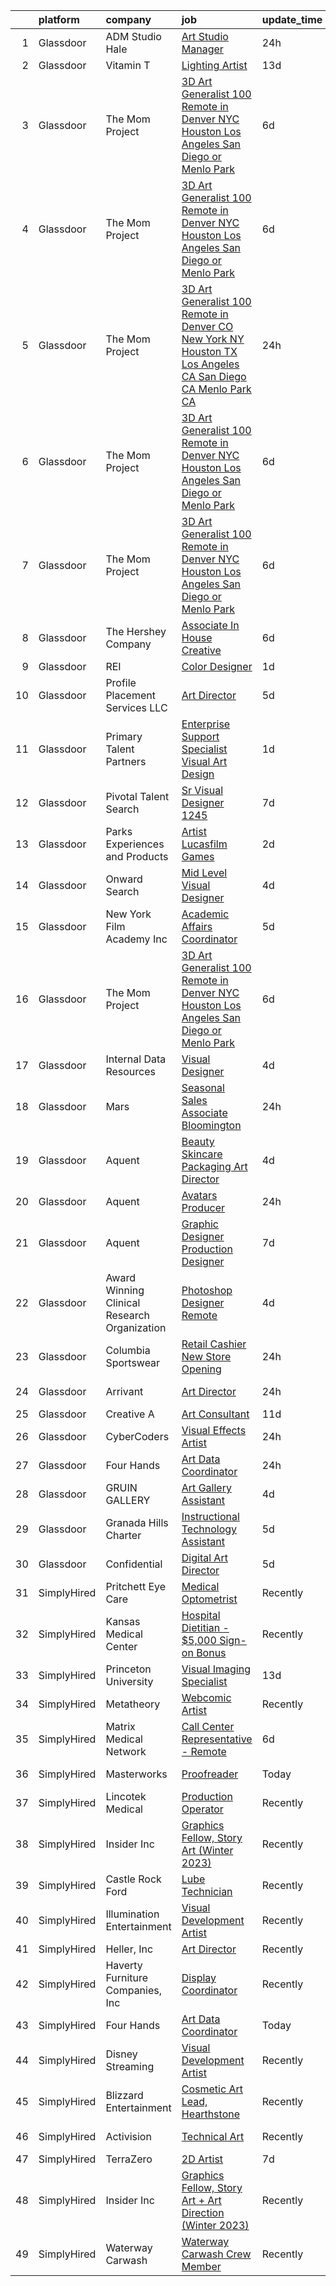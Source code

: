 

|    | platform    | company                                      | job                                                                                                                                                                                                                                                                                                                                                                                                                                                                                                                                                                                                                                                                                                                                                                                                                                                                                                                                                                                                                                                                                                                                                                                                                                                                                                                                                                                           | update_time   | location                    |
|---:|:------------|:---------------------------------------------|:----------------------------------------------------------------------------------------------------------------------------------------------------------------------------------------------------------------------------------------------------------------------------------------------------------------------------------------------------------------------------------------------------------------------------------------------------------------------------------------------------------------------------------------------------------------------------------------------------------------------------------------------------------------------------------------------------------------------------------------------------------------------------------------------------------------------------------------------------------------------------------------------------------------------------------------------------------------------------------------------------------------------------------------------------------------------------------------------------------------------------------------------------------------------------------------------------------------------------------------------------------------------------------------------------------------------------------------------------------------------------------------------|:--------------|:----------------------------|
|  1 | Glassdoor   | ADM Studio Hale                              | [Art Studio Manager](https://www.glassdoor.com/partner/jobListing.htm?pos=101&ao=1110586&s=58&guid=000001835ef54500b61299f57ec7c83c&src=GD_JOB_AD&t=SR&vt=w&ea=1&cs=1_c1ea3993&cb=1663745476251&jobListingId=1008151612407&cpc=F44B5BD681589083&jrtk=3-0-1gdffah9nkf3q801-1gdffaha8jc9p800-05ee5b13758c617a--6NYlbfkN0AZiaPZyccuKjlre0e0RaBFeO48J0QExrO5hcuLctOVaN_M4Dm3U4EmhJSBj3o_2ofolLrZa2PodLXbVcQEoshwbvCgERiKHP5egsOJ0YBz8V5uLr5pN-p2PVIcGv0La88bgzZTPf0TBsbRxC9z3hMtA_sUxRUbwLdEpsAUP1gjOyHqlU8oNxpK4dMXo9YmU_HES-sK-jzPl_ScZd-lB0OeIojyYJR1Lm56EA0wy9QWZHsSsvMdBOW7It2QS-zan3PCYlaayhs2lmisX2mufGqivrPx13mtD8TSyHpkWoyClzLT1yrt0sPEgR81zseS48QZjEfrfAxIh5XVnLAyCpSxheYZ5fW3aHQ5FAGlqU3Ph-HmGTMyNCTi0lv--dcfb9P8Q2YNRpaGSVgtaeZJ3H_xyigkh4Ra7TuH9OoyniNw1cYSWn2_loljeC3U6q6Q2jy2FftMSmknvEdIYtXbS6iaT-lGNJotm97NqFQEjPA2u4GsxuHHdk39c48ao7_cIrVmBGwwhqwLM92g5hh5ImrA)                                                                                                                                                                                                                                                                                                                                                                                                                                                                                                                 | 24h           | Honolulu, HI                |
|  2 | Glassdoor   | Vitamin T                                    | [Lighting Artist](https://www.glassdoor.com/partner/jobListing.htm?pos=128&ao=1110586&s=58&guid=000001835ef54500b61299f57ec7c83c&src=GD_JOB_AD&t=SR&vt=w&cs=1_882bd22e&cb=1663745476254&jobListingId=1008124244596&cpc=AC285F3A3ECA6BB0&jrtk=3-0-1gdffah9nkf3q801-1gdffaha8jc9p800-39ed877257683c15--6NYlbfkN0DMrcEu7yrtATojKJA7cEzGQ3FdRGWLh0CZQInL4ECGI6k5tN82kdM0cJmh4vC7GghPBtkmD2j60li0fMtDB8eYdryn7kpeMsPLqJWEj47snRYc9sqCJepLhtCqIpZ0wB_dPzkGjbwIVBm03pMzMmfkwRD1-_oXXm7wNgoAbEnPJjG2xgZQv7W_7heYNSrk5Tzz3xovLblGSEJa-kEkEgOLmR_-TfWO2GXxdPgS6HrCbP48cHRsIebpqaownnapOn3TNlkIhYTY2Tbho-U9gAergnZ3yOxDHYMbJjEw1pjwgXxJHIKS4Ror9PgELNnRZss_TrsmJG-v6cj0GjxhNC_-SHkSGckJq6N3qpVl9LuKZcbzZ8ij-O__aA5l-Rbhw5N2tredPQJLkSjl5sB4sz6UssdCHv6dYjwpilBgka55PYgVfjC8NPqvwsYu7CJvWgyPU8wF2w5-gMnEnjv_Gt0tfh8Bo8UuSxFnm6tAGMnaDQ%3D%3D)                                                                                                                                                                                                                                                                                                                                                                                                                                                                                                                                                             | 13d           | Seattle, WA                 |
|  3 | Glassdoor   | The Mom Project                              | [3D Art Generalist  100  Remote in Denver  NYC  Houston  Los Angeles  San Diego  or Menlo Park ](https://www.glassdoor.com/partner/jobListing.htm?pos=115&ao=1110586&s=58&guid=000001835ef54500b61299f57ec7c83c&src=GD_JOB_AD&t=SR&vt=w&cs=1_d6d68186&cb=1663745476253&jobListingId=1008139905659&cpc=D2F1DE17EE1F43B9&jrtk=3-0-1gdffah9nkf3q801-1gdffaha8jc9p800-e0cde9a8e2e893cb--6NYlbfkN0BDp_epf89aHDQhKpPegNJQ_ldQpEFZQsM9OcONMGxWx6pU56EKHF58QjVdAUvn2gWvtKcqoxDEnZYG5bgzVFfXt2ql9dvxFQgVB6t6Cq3IWEqOmFhzZJJNNTezyxq3liCLA3BGoCHkY1BFhDA63cFIAkCRVKtSwNARIBAIxkASiFYTX9x_GViZ92tBXhDG-TvdeRmzKS6CDloW0eKJ9ZQsvE3lnVaU4Q_7kJvnHdfwFuJPaYvR3TPzT74RBCaQUCTJeKJ79ORvZW3I7Uq546noUDZc7tZEIKkGyX6KqX4coI4RqMGOejzUkUiMpb6d2e-iNZJuiHKlP3fyqvfKf4O2oT6dWx-EgGfXmvM4hjV_7v_IxITZwrqGnoA-8bCrcCsDRKCh64BzlOvbUYKJHiJ8pRlIZE7K9Rq74Q3g-doy6DLrSPk6rrjfr2oA9AhLkfhd6ezpYRY5rG_NRAuJJzjwLNEG1zlr-AS1Cp19r1-iYLurgU7UT1_uCulVnhqZFGM9N7vZvusJaYLevUiyDNKIfJNOvXSiOzjUL7Fg5EAVVkoA6kbHcQclS4cKlmya2xvJB0PC_5gEnle3YdRnYWH-)                                                                                                                                                                                                                                                                                                                                                                          | 6d            | Houston, TX                 |
|  4 | Glassdoor   | The Mom Project                              | [3D Art Generalist  100  Remote in Denver  NYC  Houston  Los Angeles  San Diego  or Menlo Park ](https://www.glassdoor.com/partner/jobListing.htm?pos=120&ao=1110586&s=58&guid=000001835ef54500b61299f57ec7c83c&src=GD_JOB_AD&t=SR&vt=w&cs=1_3a614322&cb=1663745476253&jobListingId=1008139905667&cpc=155EB9D5185558AF&jrtk=3-0-1gdffah9nkf3q801-1gdffaha8jc9p800-2207f3e9ea2e8f9c--6NYlbfkN0BDp_epf89aHDQhKpPegNJQ_ldQpEFZQsM9OcONMGxWx6pU56EKHF58QjVdAUvn2gWvtKcqoxDEnTjXEbb04u-6w5IihI9Snb9CiYQA6yRihmbb666WLcruURKv1IN1eK1bftRyeem2Vj_YAla_1j4wQcr-g6gdEjyD9hafpXbHqhRFaU-tzsRV-YJSLjXQzXa6bt-PJbBBidL_zkZEy4x9yWvgoSdTpJee1hpseWH28LdeOrcPdq1wX-zmJktcVOjTDLIYuMUQgCbJb8G4KNXa_i_Wx1dk9Ft51ReTsd-v2tgqr6FrTDgSIm_eRNN-rUwGWjfcMT_hk2Yz68ipBzTJmE1Wpjv-YEFwoQlQrkvzErzCFDSyisPoqKpybqEPHnbX4LIBk8vVElUGqMk2bON4cMHjHmCGFDTb4XPJlICvJpfA2nSSq-gs4aUL7UNf7Kqef0YasX9je4HLVopItKmabWTZLGyqO55cRzVNqqRKEu_mUuTOelYYp4Ydol2OLhVQvN-ktgvgMHduXtNaJ1gVcuNtZ8e_4Nh97zXr85a4nvNRA1V2HGvqetZ5AQtvaekpbQNjii9-8R_5Cf0fBcEo)                                                                                                                                                                                                                                                                                                                                                                          | 6d            | Denver, CO                  |
|  5 | Glassdoor   | The Mom Project                              | [3D Art Generalist  100  Remote in Denver  CO  New York  NY  Houston  TX  Los Angeles  CA  San Diego  CA  Menlo Park  CA ](https://www.glassdoor.com/partner/jobListing.htm?pos=106&ao=1110586&s=58&guid=000001835ef54500b61299f57ec7c83c&src=GD_JOB_AD&t=SR&vt=w&cs=1_5100fba0&cb=1663745476251&jobListingId=1008152309949&cpc=4F748F1840550ABC&jrtk=3-0-1gdffah9nkf3q801-1gdffaha8jc9p800-0579ec0f1a7b702f--6NYlbfkN0BDp_epf89aHDQhKpPegNJQ_ldQpEFZQsM9OcONMGxWx6pU56EKHF58QjVdAUvn2gXJNsPuxq69RmC4sgWs97VhkMUOKIgwp9peWjmCISOJDhgFfUVD0qRl4fC1tbKj1B1NTHgfEOnr99GuMDKnN3GiV6woUB56D3zeuzqUy8GUbgPNPZ0X-9gCfc4GvIfF82KBdmXR9oVe55Q6WUl4_BbOo-8der06YK22cU-eSHXgUJEmIWLfYXqPOXr62VMWhrfvIMf3KasMs_nokCOPZR8haeMNZV7irzPQbDoyPrRTiuVyl7dvY-890uHyXTjOvx6dgsDoBOONysBcFevVOPzY8rLfbN74O95DJ3JoSAteucKd71R4Q4pRxlPO-IRg8GsDT_jgTAh_Ms0RGJkjQdh-zJEhsbV0AHioPGeCQ9H8AkRDkBZKZBYONN4sf9STy156toUAEgpC9Di_kUc1BVNNex3KpYYTAVgCIcyfE6dL7YoDBJ-pOdW7olNJOyqohEdFe8qWXpYBXtiFwIXdPeSGKEeUdGoGbRuCwH9bUyBZyZdunkHETIFOr5J-ZaNMlGqcfufg_Qw1Syk0Yp_HL_CDdTo1UER_QXQ%3D)                                                                                                                                                                                                                                                                                                                                  | 24h           | Denver, CO                  |
|  6 | Glassdoor   | The Mom Project                              | [3D Art Generalist  100  Remote in Denver  NYC  Houston  Los Angeles  San Diego  or Menlo Park ](https://www.glassdoor.com/partner/jobListing.htm?pos=112&ao=1110586&s=58&guid=000001835ef54500b61299f57ec7c83c&src=GD_JOB_AD&t=SR&vt=w&cs=1_ad80d00a&cb=1663745476252&jobListingId=1008139905668&cpc=42BEC95245890617&jrtk=3-0-1gdffah9nkf3q801-1gdffaha8jc9p800-09263639753457a7--6NYlbfkN0BDp_epf89aHDQhKpPegNJQ_ldQpEFZQsM9OcONMGxWx6pU56EKHF58QjVdAUvn2gWvtKcqoxDEnakaFlETko02DglMbrBnIk549d3khTf_27_VHdBQGSI0UsG4q5ofFD0OEELOXe34TEQiDkHcq62paV6V_iivvLX6Om_Rouxfw7mtdqNqMWlcpEdUWSF3V8RTQ7H8FzVxahMTqf-uQH5ISvJIsg58JYgNUPJeKggD1eKVEpFOIDD1zJL8dXsnzjOrOFx-1VQqnO8mb4k5ctS6zFGAgNqb1BarN2db7ZTyBwS-n-kA7opmpdEhuHqutq7s-ttMKlWh1Q0f9kn-BuZRwy53Oxwnq-b1HAwp8oNuYkU41lNjZ6MLsFxzTXfSzdk2EonBhci8Eu8pcx-hFP-6H2SzBxGcpScCzOANuV55X7xAfWP124ppgLyOtH1ydmKbm5QkPRdVnTsGOM-oQ6BI3YpgNlO4No8G6W40UwfK6R4H9iEVZ68q14aUlRcjB_dkp55AH1ys43j9ukHAJmmEVOmog-garO4B6js5yb_ElUCR2Q5JRpZ2iFB36sBI2KqFHZS7I1ymENZBIaPPJ-yy)                                                                                                                                                                                                                                                                                                                                                                          | 6d            | Menlo Park, CA              |
|  7 | Glassdoor   | The Mom Project                              | [3D Art Generalist  100  Remote in Denver  NYC  Houston  Los Angeles  San Diego  or Menlo Park ](https://www.glassdoor.com/partner/jobListing.htm?pos=118&ao=1110586&s=58&guid=000001835ef54500b61299f57ec7c83c&src=GD_JOB_AD&t=SR&vt=w&cs=1_59e5a9f2&cb=1663745476253&jobListingId=1008139905660&cpc=56C4EA4A1A191A49&jrtk=3-0-1gdffah9nkf3q801-1gdffaha8jc9p800-97846319e06c0566--6NYlbfkN0BDp_epf89aHDQhKpPegNJQ_ldQpEFZQsM9OcONMGxWx6pU56EKHF58QjVdAUvn2gWvtKcqoxDEnSIDhfRIP0s4TR0uMNyeAsZq27NoLVRXI-RZCuD808lVGy1ZPRTdYVD5xVqHUKyvYWaVe5Hz_alkImdSP6m0LdtHhF3cKcsELGex5Nfn2moZ7JTlLNE5v121yyA9SfOTxy5zcPbPPBq2p-3S9rrXdT-CS2zsWZWtz64pg7q4zZhvury7Sz98hVGTrrBGi7GzadmeSAMtEqRkhoOZ73tlI666Y5fv_HgIJx5YE50jaJXW3NLTWo6k-a0Penra0YZ64m2O65G1jFYb_d76joRoCBoWbYz2EDp6oSkEoI5_hyd8BptOZ8Fbh2KUcgDTr_IR9Um8xklfkrbWoghLnFHE8DKFoiggZwRCVzLblnXvho7t1C7Gi-ZzTOr2_in74lKAVJPaQqY1azKWP7oGW_qGMa_sRhl6kkHTjt-3snn3sCV9vD2Ul1aBZt2SEYOiecIyQxrgSlEOuz2YLlNMEI1jjl6QJW-aKF4If_ePmVHV-HEvOuorNRth4hxwdQD0tTNHpiI_YZbgIpZT)                                                                                                                                                                                                                                                                                                                                                                          | 6d            | Los Angeles, CA             |
|  8 | Glassdoor   | The Hershey Company                          | [Associate In House Creative](https://www.glassdoor.com/partner/jobListing.htm?pos=116&ao=1110586&s=58&guid=000001835ef54500b61299f57ec7c83c&src=GD_JOB_AD&t=SR&vt=w&cs=1_aaf45197&cb=1663745476253&jobListingId=1008139928894&cpc=451933188B21919D&jrtk=3-0-1gdffah9nkf3q801-1gdffaha8jc9p800-2c8bdd32a6faad57--6NYlbfkN0AYKk5ogfyAj9C7P9Fu-6I-xlYp-H0UIXVzX6_qYW0lqRWwRky-ThPRin15Cj2zrUve78MPtEbtN--Mcc6KA9ZJWEIWUjER5eTbmNASOgpGRTBuC3B9eG6Y7TNqOD9fPOGyZsdvSFHiDtoEO7atExs4_pqGMFd2zNsKXXS3m3LU9Qyrfe-QdE75d8waU8i-GmUfVbA05AVCcY_dwYD6nj_djHdzwhyiXPS4uQpLIiZnkfynlMlRKPalApbOJ5-b1FL6xi3Tmv1cpn9RSxdMYGljrbmmOkBBT_matLG1AKsy7u62nHyFFP3A5mM83tfTWwz-6ixUf2Mbpp_zXoLhNvcLqmASqYqOotpIewmfCJUXMfD_8nsV154jEGNwGQizDV8OHCiLclvmk2EzmntQS2mew4iItpfUVUfYImeLviFgmz76-r1L4IS7TbqruI_7oDEHy3Z7Cpdaj5beybIbo8jvpuapL69RG4KjT3c0erPrqWHSqaaRSQ4CxiJ1DQd8lwnNUuweAqzQrgNZiH33gxCTaPOI_GZ8GN3Nc7j11BHpNQ%3D%3D)                                                                                                                                                                                                                                                                                                                                                                                                                                                                                 | 6d            | Hershey, PA                 |
|  9 | Glassdoor   | REI                                          | [Color Designer](https://www.glassdoor.com/partner/jobListing.htm?pos=130&ao=1136043&s=58&guid=000001835ef54500b61299f57ec7c83c&src=GD_JOB_AD&t=SR&vt=w&cs=1_168969a0&cb=1663745476254&jobListingId=1008149224911&jrtk=3-0-1gdffah9nkf3q801-1gdffaha8jc9p800-02cf56d84a6be5f2-)                                                                                                                                                                                                                                                                                                                                                                                                                                                                                                                                                                                                                                                                                                                                                                                                                                                                                                                                                                                                                                                                                                               | 1d            | Seattle, WA                 |
| 10 | Glassdoor   | Profile Placement Services  LLC              | [Art Director](https://www.glassdoor.com/partner/jobListing.htm?pos=123&ao=1110586&s=58&guid=000001835ef54500b61299f57ec7c83c&src=GD_JOB_AD&t=SR&vt=w&ea=1&cs=1_91fe466a&cb=1663745476254&jobListingId=1008142777277&cpc=B076152010A3B66C&jrtk=3-0-1gdffah9nkf3q801-1gdffaha8jc9p800-c3966986789dabe4--6NYlbfkN0AB9QmTA0CCjNV0D_cA_rQfbQIKI-slyn3CIlmX3zDlnnk7S89tk6b_lE3bmj4GiGR1G97HhxuO1F1k0OZrAI2ZB4kkMJmm_6Y9ZobAQaO3ReZJ8fYLGC4uhJYFlP3FRqibT-pXaPIBWXlnZmwT1HYmqdeb11I5zf5VjnCipQyV0beDi8vh5NdKxTnzhnYGl9M-IW6BV3nycZGEdFgWpOsdIJxFSpy_5xdwtL2grg0Y4Kbr8_N1doyXf2iRkVbWhWtxJr990RVX7N37ZwCMnkwKqK_RFA1CoJkO_4aVQzQ31ATng8IwFmALqMBY9I-IYcEhDuBd5jBikDTPQi1XMHDfIkt1_aFY0NIVbXcm-xBTrChUMXl2thNe9vnPRuhX1_djq1oYFBH2ba_MeygbekadStav1dKisJztjzSSa-5bINPkbqYH-RXnBUABB3DjBAGOJZLjyTJR7DQp_0Ru33MIjmzxjDQnKBJJ4eQbXFp8r1u-qUr19FfNFt6aodeCi2eNmgjYcMlDIGHRnmmgEfoRClKLtnIhH8_4FsbAEwclgK7pM3Z5EQNB3UPs4dR-aOc%3D)                                                                                                                                                                                                                                                                                                                                                                                                                                                                         | 5d            | Columbia, MD                |
| 11 | Glassdoor   | Primary Talent Partners                      | [Enterprise Support Specialist  Visual Art Design ](https://www.glassdoor.com/partner/jobListing.htm?pos=113&ao=1110586&s=58&guid=000001835ef54500b61299f57ec7c83c&src=GD_JOB_AD&t=SR&vt=w&ea=1&cs=1_3963e95b&cb=1663745476253&jobListingId=1008148610173&cpc=5EFBB0462F9C6B7A&jrtk=3-0-1gdffah9nkf3q801-1gdffaha8jc9p800-7ce9d8c8a65ea35d--6NYlbfkN0DOCvLQenlXS7fh3AEEtPwhntZQnPW7UfiJ0vyM-Z38ZvlXuLrJoooXjb0sibVtq1sw8PrsPhaRf9GApD4dozsj7hK5riqeGAapJOluBdcKETJVhE9sRWLuW1l6H5NE8BRF1fW08k8Ukx7mj4C26hsdja4FQ8RQiNzsuFUitrLLNNXVokbb_jWW1tDW1KegZnkSYDuWnyzqq4G7isluFR2TZyHA-ClT2oD1eWFUVVAYmBEM2MBxg8VHRtuv0qD8-us8I98Jv5w8-C_DOEAlYFBrCaqNjGhAea3jPf4FndQIftff_vp2lOiwhjfSWFvNi7K9LNHMkI441yvLbHzwGPgGBQ5EkaSu2v9jUoa1bl_xnpWsEfnBC6W8lNmz5iYRSITRfQC8Y9FPymC4TCNYIINFzS408VYv-iEg1rQOP2lBjnKhT7EIC4cz_ucJ1GcEns51vgjbBf0d57Jx0mJOWvj0hw5cZdujqv-5K3QbBGngk1vBybheRRL-Z24ipjHgNJcwydZS6CqpFWnZWgeAOV2iG2KRfOYY3nJZEGDfUk9I8W20wBMhIBGl)                                                                                                                                                                                                                                                                                                                                                                                                                                                  | 1d            | Philadelphia, PA            |
| 12 | Glassdoor   | Pivotal Talent Search                        | [Sr Visual Designer   1245 ](https://www.glassdoor.com/partner/jobListing.htm?pos=121&ao=1110586&s=58&guid=000001835ef54500b61299f57ec7c83c&src=GD_JOB_AD&t=SR&vt=w&ea=1&cs=1_04a7cf14&cb=1663745476254&jobListingId=1008137765307&cpc=8795CF9063CD573D&jrtk=3-0-1gdffah9nkf3q801-1gdffaha8jc9p800-c2083a7bc8d46c65--6NYlbfkN0A8Lj6uaQnHgechlM5OLZ8yTkUBC8DCDImuXLGpzGOG9qsJyUJBtG9oVJca6VOBGnuazjrBJe0a4joruLifFizU57J1rAq9qHhSg_L2mpBkYTEEzoWNHp_I5WI9WbUINiqFzRTyRUAZ2YbcmVBfnTRQkrsuHijwAgyUWGgKtGbXB6zK5YfqD4fGQ5RS0KdA1_3XLzjvXc7h6fihsdf0uDLZR4w_Vfdx6Spiw3oPnjj3EtrBZ0KtumCRHfcFHK4GDTxR-Q6WUaIJ_b9XpnRJebPsLRQU1Ymb4mN1YdueVJbNOF_LSz0oH6iqZTfiSGtZsYGa-gUZAf7tU5RClYlrG5D3jLB1ckxvuDnjVHtgAcF2rdIdpSvXutBmV0la2YuGRQsSqWgr8rb-9EY6jgl_grw2yjPXz0x-S6IYA6pVp-J4oK0529LPqd_4VxIDcYJGi9ymr_qkSvxvm8qKMg9NdKsA-40wS8XHvg9zvCpS3Fy9t0JCoQtQQdve6OYF1bZzQ82Hma9Ja9KdgSz_0r-8dOVUzrhiXNaRYTDYP3TM4k2Q6-DY-Bmlcfbv3fWLOZRUnQI%3D)                                                                                                                                                                                                                                                                                                                                                                                                                                                           | 7d            | Remote                      |
| 13 | Glassdoor   | Parks  Experiences and Products              | [Artist   Lucasfilm Games](https://www.glassdoor.com/partner/jobListing.htm?pos=110&ao=1110586&s=58&guid=000001835ef54500b61299f57ec7c83c&src=GD_JOB_AD&t=SR&vt=w&cs=1_df21e1b9&cb=1663745476252&jobListingId=1008147927258&cpc=F4EED0218A761C36&jrtk=3-0-1gdffah9nkf3q801-1gdffaha8jc9p800-6980cc015542f735--6NYlbfkN0DAFTyt7pbDCC2JPO79CSdi1dIb81yjczP5qsKcZIxgiYm3-7g-689UDqHItQTwke8ZniEWZjHTT0L0cPGFNWVON5-Zb2Jla7aObI-1pT4tIClTFyQhDkHNWyZs4yuscMzfFIieIYjYvAku58WaDhFpvjeQyiRaTsa1Nenpn3Y1PcTUlvfqr4clvmTTAiLdja9SMEfyrMudtVxwO4dFkj7BxlprCjoTmE2vIo7i8_vRXEbfAXJUREjSvT-9RChNk-UnZ1y8oOwV-20xovvXKTRCcX5hrT8ApzCiuJLEqiIMZxIzGV97bWGOETi9KVH-MUSuBTSYeYjPeVOlDdLqXao6-0_2mYYWHfpiHAQ-ZaRj3O4KpKEvGS5LDbICxKTuse_oKVIB7Yx5Av9poSuQl1-bHtNyTL-MMbZPzbqmlr4j-1jgtZYBPK5EoPsU8rDe_JUMTaefogl9QQ%3D%3D)                                                                                                                                                                                                                                                                                                                                                                                                                                                                                                                                                                                    | 2d            | San Francisco, CA           |
| 14 | Glassdoor   | Onward Search                                | [Mid Level Visual Designer](https://www.glassdoor.com/partner/jobListing.htm?pos=122&ao=1110586&s=58&guid=000001835ef54500b61299f57ec7c83c&src=GD_JOB_AD&t=SR&vt=w&cs=1_8b1eb7cc&cb=1663745476254&jobListingId=1008144322865&cpc=0C139D4CAD5A6DB2&jrtk=3-0-1gdffah9nkf3q801-1gdffaha8jc9p800-03c71fb2f7560a59--6NYlbfkN0B7YoEZZ2QAGDyEGGmBPAUWSHc1Mt3sMCn9FehKcWA3w0R0aH9tn_iPRcrT6N-MqNTEGa1A8OQxCudLkcfuOmJWQuEjs4MOpciRQEozXYFY04Y9gjzyZamUohV7Goa_OvEqejw4G4LeMyyqPvoHbqgdK0aLs5EDjtEbnYdsBq7TC9oGd2i-tq6BvKK2Z0DHW-jJzl2L2mdCYELSzz3DjB8qJRdfZLpa0hJpJVlP65N9HO0XCn2WZbMxNaLEkbd73kKax3PKaOiOkxoL3zEguGunTaxGXgiudnwv_MtlJMJ7czV02xtG7dmz8etBHwqip0g9iNFUlkCI-x3-K-61rycgI6AyToDVl-NzISUgO1bs4jz_VFrVpV5CTn51rMO_XlnvYeodVOzs085Lv5Z9d81kDOd4h4YunzKiwNeV5-r0Uqc45cxtqK8gg4FXSJNy53XnxrE0a1-eHidCnf-IQumF62igmzFyuBlLYa20_LCumIUuiSJwJUbNQ9isgrY9ufY2L-K8717jXbFpOWSzbTy254rshaQaCSPyzFSSOd6Yyfco0iOWODbo-wxFABIcfbxMjmH17wzLM68CWVdtTaguYo5H6LFFljm9qzzVPXQ9KO0AXyxDSdNVoKhAipr-dX1laGJPk-kXxvhH3ZWnfGLHtl_9YpD07ACzajv7wTSf5tz4buv_j4fEcTWZNkOv1L9WwhLEMDk_s-d1CwsipQrOB6y2lm5EgwvxZymyeayOGbD93eActLyuJsBtcB9pA6FCrrKH_TgjkS67fwW0HoxBece0bGzSik3I5ovAKkxTvdwow21U9B0O1SDs_q_m4son1cPYkZ5NNNqnnxWIdgFrvewmOe0Rj3HJ_AzfSg84JBWXJddj0-iC_3rZ9PdNx8Rlu9pMZCvHcBjDmEQ-oIq3f3CKJRsqeo6Vhd85KRRed3GMl4MJl3n5tlPVzxLovO_T0Hy6cFj61eKGMLZyTnYODCfa1g2a1dp9CdB2UyHcGBNquGbRNHiaxi8X-Hy36V0%3D) | 4d            | Los Angeles, CA             |
| 15 | Glassdoor   | New York Film Academy Inc                    | [Academic Affairs Coordinator](https://www.glassdoor.com/partner/jobListing.htm?pos=109&ao=1110586&s=58&guid=000001835ef54500b61299f57ec7c83c&src=GD_JOB_AD&t=SR&vt=w&ea=1&cs=1_30c75dd8&cb=1663745476252&jobListingId=1008142991643&cpc=6193B0C32834B022&jrtk=3-0-1gdffah9nkf3q801-1gdffaha8jc9p800-42b727ad2518c32d--6NYlbfkN0CVO_xZe8EIzO4AVcdxrXh-n6vT6HMUEdXk8cw5vHJfNpxdNdOMOdPVXm0wJJr1s0l_lfJhv3fYyF9ZNAWHGbJswrL1YAH6LghOVXGQEv2-oSs4KV1xPgRRbjUBs5zQgVwlna5FnwH0catRPZxtfi8_G8pqmGc55CsfZMcps1eWotnVBuUM1KIASjjc12uU8Ar3fW6OMcDvIfa1uhVcRsbGUZjGXUCPWujTEhK0LDG-NWVQgcrJQjwRTBcO8x3anU6slsUFHYbndIkYYZVBLj2MrN7oAJvdcNhyHB90cNkMStDSyket0uPLlK1BsFqDN9UwN7psnimJYV5x9KPVZpAKwVckXlAmDVI5vJWP7474XfbSSYGTwzZ8s58yQO85ebLGg6H64YaUZ1dWwVY9ecFAjIOBnsEsB6ObtBb7gFcm-3xvPS8oChXlg7Kcw70bqQ3izF7t7_QMd0iodyHyFA0NTDumnlI4j-ZJSIwhDypoesjx3kQXOaYM4FYYqvY2YZL9wi_0Xt0JkGtPkgFFIRGRLSzA5E9wEqEV1yZe5nPFNT5xg5awWaxlWpaVFRYtTHJ6OaufJ1iwGlMbJYvRrceGzubWJIYUQXI2U0ZKdUKCnJNZUrzL6Zf-i3i9kCjpiw6FlPTkaca6NEMCYKUw4vpxIHfxTNzu1gg%3D)                                                                                                                                                                                                                                                                                                                                                         | 5d            | New York, NY                |
| 16 | Glassdoor   | The Mom Project                              | [3D Art Generalist  100  Remote in Denver  NYC  Houston  Los Angeles  San Diego  or Menlo Park ](https://www.glassdoor.com/partner/jobListing.htm?pos=114&ao=1110586&s=58&guid=000001835ef54500b61299f57ec7c83c&src=GD_JOB_AD&t=SR&vt=w&cs=1_175db2ff&cb=1663745476253&jobListingId=1008139905657&cpc=7F6F94E2229B3AB5&jrtk=3-0-1gdffah9nkf3q801-1gdffaha8jc9p800-dfc4bc865108db50--6NYlbfkN0BDp_epf89aHDQhKpPegNJQ_ldQpEFZQsM9OcONMGxWx6pU56EKHF58QjVdAUvn2gWvtKcqoxDEnbcw8Jl5yusMOjZFc1uoOr1aVCoaoX7e35s1lv_oUJ8Bj9EBpRK-fdJLA_kTWSEp16XOTSStUM8CQr8zhSKjZmsQxwfo5l9B3e-wYORyIoDHDvqOM_lLJLvD9aLVNktydMAjQtMeWZXDcTE5CSIDNsIuNT9OROc9tXzeM03yeNa4cYgkPKZwW_MULNQh3ynKIUMx9S62wBxPxkrSLPkMenGXe6SeG5o9WOwnvjjJKdnk3p76KE4qRyH6-abUnPL0ac4YrHU2XTPaAFL4P_y8nllQwxttFEAd7AeSZYJlzzqGvuJS5_wbKTNGY_S2VwOlPNubNM8T2ls7-RyM-roBUYgETrg_qgW6C1CkWqTD3VwF6Jfd5dGu-9E3pdVZwWZqEqzfNyViIwkC_PRdYgEt9yJVdbGA_JNa1IN6fXmrkihgrNH-LdjnrerF5gV-1LQ3XPznj1WL-fhwDogPMFPGsMGomJQP-F-_Qm9rSBgMUBUrp2js68USRtYTWPBE4xTHnhMiQ8ignull)                                                                                                                                                                                                                                                                                                                                                                          | 6d            | San Diego, CA               |
| 17 | Glassdoor   | Internal Data Resources                      | [Visual Designer](https://www.glassdoor.com/partner/jobListing.htm?pos=107&ao=1110586&s=58&guid=000001835ef54500b61299f57ec7c83c&src=GD_JOB_AD&t=SR&vt=w&ea=1&cs=1_ea219ff4&cb=1663745476252&jobListingId=1008144747742&cpc=9908D8D4413DBB8A&jrtk=3-0-1gdffah9nkf3q801-1gdffaha8jc9p800-4f85c4946241a77b--6NYlbfkN0D-IIHpRgNhhiguU_t6VlqfhfFf3-SclHiEW6RanCpGL8wFVSAuk-AYI9mZ-8RRobdSsNBjI_YL_T6vgtWjjpYnO6jHzn2yzDMqO9uVUSI6dTywGxEXfqAEn_gSOqvJuYR9q3m2dtMdRBfvhUYTDDt5uezfNUcst87bHAGPI7DBV0QruRXBh4TxhoB1bo671sEjzLxuKdOtSaGg57VJE9Ze0c4Rkwzxz3kwCkpN5rvshvWQxpWxoYCGW669r9VvVM4IZqHd4Yz6q2fXblYJ5r5iS2I8R-MwwKo8a7dOeKe74Si8W5RuW3CbS_jM4O1p05dB3rBsb8QOY3rEllcYeoaR0edejnLlsr2pLJyS_JDw_VgthOROxMYsOhTv3UoW3ArAP0QWE7nsgx0bS4LgR1zdzYMcVzaq-FYFEkAzQo3ZLV7GoWsIknB23rCMRswIRxLRe_d0tUT9sK_xAt2ChT9o8FO0jujlaBrAU9agd4t0f6u4-ropACoPe89RZVMChes%3D)                                                                                                                                                                                                                                                                                                                                                                                                                                                                                                                                      | 4d            | Remote                      |
| 18 | Glassdoor   | Mars                                         | [Seasonal Sales Associate   Bloomington](https://www.glassdoor.com/partner/jobListing.htm?pos=126&ao=1110586&s=58&guid=000001835ef54500b61299f57ec7c83c&src=GD_JOB_AD&t=SR&vt=w&ea=1&cs=1_f5b2d1d7&cb=1663745476254&jobListingId=1008151409108&cpc=3BA4CE39D5B5DEF5&jrtk=3-0-1gdffah9nkf3q801-1gdffaha8jc9p800-467a7a38a3056a61--6NYlbfkN0CQV5aNX4e2QPpH2qP2LsySXAVi36jXrB3cJgM55rU7zr3HikwB1shxw39h5DH3nKCesOuRdcC_ONIlen9oS8HWnPdJtOuHLIoEDWra81feHd3XRzCnuHj6pIj-qdw59rNNO48ZcQrLUToRFrCjTX6pdWVmwEcx2L85QdPvUvO13TDK1ffsypaZGYkkLtmi1GuOLI2bqSPpdGJKbTWz7lsfnef0T1S7v7900zL5XX4fwPH27qaBZUkBE8ajw4B_RTOBz5UOEwCjVbVKoPRgDoxeOMGngb-25qPBJTfeHhdAUhVkzjUNnkqPIEYtw6Yf4ND5r02rahPVz1r8wbAejtlIWOliHkHy2CEmrBCz7fjXMeOCk-CjHiK03MjbHLO1kpqHCkjluNzlKRqc6X7axmSWQ4EHxrt225tksrTPwq5J5Az_2y5O6I7abp7wxto_IpGGD0NJ_uppkPuwCpIk6JzCOnay-bXFqA0BpG1UJkQ6ndzIoLe3XhhuTD8syYVObuaXMOqtw4iweM2Y7OUdHi4fOMF7Y02arrJqOhCwnHS1BkeSz9ifWSyzkGmZC66Hc54tZ_fm78CgPg%3D%3D)                                                                                                                                                                                                                                                                                                                                                                                                                                 | 24h           | Bloomington, MN             |
| 19 | Glassdoor   | Aquent                                       | [Beauty   Skincare   Packaging Art Director](https://www.glassdoor.com/partner/jobListing.htm?pos=124&ao=1110586&s=58&guid=000001835ef54500b61299f57ec7c83c&src=GD_JOB_AD&t=SR&vt=w&cs=1_26c41c2d&cb=1663745476254&jobListingId=1008145099729&cpc=F4EED0218A761C36&jrtk=3-0-1gdffah9nkf3q801-1gdffaha8jc9p800-087048a38fb03846--6NYlbfkN0DMrcEu7yrtATojKJA7cEzGQ3FdRGWLh0CZQInL4ECGI9gD0Wolx9R2v-Aex0-GK07ng6ojdvqiE5CCaCSFo-KrIUkFsG87s-yxY8_mY9W8sU_190qb_vD2773pyPMh-V8YaW-fSvDLiPlllI0TqmLLyLoab3JjR_jEzHlTTmihiTrXkjLr3hOWd5mef3s3phTnT1Q5oTtCssjHsKdecujCpAsepuYNYPrZubaoiut0xPsZsfWXzFoYt00FLEJFJeWH9s0LMfVRIvu9S0C8XfWbDPtzF8saOxupIXV0rC02x13cd9WhLSS91wtUvmJfwwmxw2f4kMJ_qCt0jATvv21QG1IZnYLwTK6SqLoV5NcSzMsdeWn1F6RZDVGFw8ioYEhbt-ui52N1F7rDhzgjzft-Te8mqI2T8gTL-o-mTY9Q45nSW_SQJERtoM10lL_dagiYUoDpw1cQ2F20RY8HcwKj)                                                                                                                                                                                                                                                                                                                                                                                                                                                                                                                                                              | 4d            | Dallas, TX                  |
| 20 | Glassdoor   | Aquent                                       | [Avatars Producer](https://www.glassdoor.com/partner/jobListing.htm?pos=125&ao=1110586&s=58&guid=000001835ef54500b61299f57ec7c83c&src=GD_JOB_AD&t=SR&vt=w&cs=1_89c7cc06&cb=1663745476254&jobListingId=1008151883660&cpc=3BA4CE39D5B5DEF5&jrtk=3-0-1gdffah9nkf3q801-1gdffaha8jc9p800-3e76ef4a680a7dc0--6NYlbfkN0DMrcEu7yrtATojKJA7cEzGQ3FdRGWLh0CZQInL4ECGI9gD0Wolx9R2EDT7B77c2cSmhImJx-tSBEAtvm8GI6g4yKJjUoftuE7-sNTP9hwF2gJUGWqlIbNqrQyV9HW1liz7i7n8VPwcu_HoLnLyr9CHuQiVGACTQUSsI70xjqiFjPbRKVMQ2rXI031zYLabo9lYaroXK1fPmsrLt5dmvoYv6jIkldAi1p18sw7zj7lcp5dNEPruoZ_h0_93iB5IhEJVk92f8mw9SKewZ0naI8eKGSPEAXlWvqA-znzuF7QibXTkyy_YmjeW5zpcQyEoZPgC8Aca9REln1xObLdtTegabt_dAGqgfswJmF7fp49alIZkaQdU6RotD-t8UOcqu6rAWUKjimna-jHmBPXHAakxzUwA-2Q8yQP_GxPWsGmXIotmr3JrzTduJ2JDpNO8N51Xqj_M2vrLiD8BDXOG9Fa9iIOTfyWj2Lk%3D)                                                                                                                                                                                                                                                                                                                                                                                                                                                                                                                                                                          | 24h           | Remote                      |
| 21 | Glassdoor   | Aquent                                       | [Graphic Designer   Production Designer](https://www.glassdoor.com/partner/jobListing.htm?pos=127&ao=1110586&s=58&guid=000001835ef54500b61299f57ec7c83c&src=GD_JOB_AD&t=SR&vt=w&cs=1_2d7eccd5&cb=1663745476254&jobListingId=1008137701764&cpc=3BA4CE39D5B5DEF5&jrtk=3-0-1gdffah9nkf3q801-1gdffaha8jc9p800-e89c80fbe6f42e46--6NYlbfkN0DMrcEu7yrtATojKJA7cEzGQ3FdRGWLh0CZQInL4ECGI9gD0Wolx9R2EDT7B77c2cSYJ3gyJkohsh-i_DlbbXrIl7n90TDkziYCBAWGdErd2wtbd-VSZdS-mj0gBY9qrG9fUmT45jLVMxpbMAaPsW_5kd8RzpmbsA0-al3yZ6b7ctEd17MBM5acy78RzjhYEW-mK0B1M5XwP6WSHFZlUsj4vofqgUZ-v4QH_wBAUB5wPu_Pc4mcIkneASdG3XB_d_flRggCvlmekzzzKuR1vg2yN9Nb0uALC0a7ukITyKtnwIQPRB0O5ovtNn6P7sOo-Kc_7873YlSaOppgD0cleGR88HlJp3XeU32Lshw1AjF_oedik9jtgNkEgLxSTDP7swzFLdzHvFw9DcemNnvcZCTu8EkUeKo_EnWwqUIbJ9e7lFIK30ZA7oxRJIyH1cttUBCTMgOhh8gkRD8vuHOwx0u4)                                                                                                                                                                                                                                                                                                                                                                                                                                                                                                                                                                  | 7d            | Remote                      |
| 22 | Glassdoor   | Award Winning Clinical Research Organization | [Photoshop Designer   Remote](https://www.glassdoor.com/partner/jobListing.htm?pos=105&ao=1110586&s=58&guid=000001835ef54500b61299f57ec7c83c&src=GD_JOB_AD&t=SR&vt=w&ea=1&cs=1_f5fd7162&cb=1663745476252&jobListingId=1008144475055&cpc=1FDE87803EF93CD3&jrtk=3-0-1gdffah9nkf3q801-1gdffaha8jc9p800-408acba2c8c62e7a--6NYlbfkN0AFCFO55fpwWo6oa9JKI3JcI2oWVPcccBj9Y6s5O2226Dvh15T1RmiKUF6Bkk2Tk4Z7BPQqCa54-e064Id8IzH-IWzj5_pJAzwqp1oR83P9plMbnmddAKZul6IIHzOn2_DJQREza9zEew-mX-MVDNw2Oq34c8u_ibHHSjmigu81FZv_cOnB6PCrwTPxMudVulWukeeytXB4acsmULYSWLR1WV92VbgU0Yeh8TXtSLsdD9Zx_rk3ABa4mRc4kBZtjy9v87_-6KWngxOFU49zltnPpfKK8Dw3lw_2kIrlOeIvquCR6OAMDMxVbjNVyo7x-BOEaP54vDxWaFqM1plmeC4jMHiO8og8vNjXQ4rPVVNWzbqNvsbIy_y0KuTIfbMLSPi9KIFdS8LhiSqQtlkVDjSTCM26-1HD914pzRKg1ekd6NHcYbqIYGKCyf2u_IVChBhdujJ974by3jV_tvTVelpouqjM-5KV3_ABdJT4XM9ZVUbnx9FRf3ahg3FQl_X7JTfdo7Q3OlvODpOtocJunQSL)                                                                                                                                                                                                                                                                                                                                                                                                                                                                                                        | 4d            | Remote                      |
| 23 | Glassdoor   | Columbia Sportswear                          | [Retail Cashier  New Store Opening ](https://www.glassdoor.com/partner/jobListing.htm?pos=111&ao=1110586&s=58&guid=000001835ef54500b61299f57ec7c83c&src=GD_JOB_AD&t=SR&vt=w&ea=1&cs=1_ecbfc877&cb=1663745476252&jobListingId=1008151709553&cpc=A0032DE20586B9BD&jrtk=3-0-1gdffah9nkf3q801-1gdffaha8jc9p800-b88e1a97e69f91a4--6NYlbfkN0DYS--hf-VBtC8bheNbh8bPOiGOpP0wzWpgAPDCXJe4liPEUK-o3ny4EZozI-9WU20Q7Vs8j2pbj8drjZsO91y0KukazHCazXu_OHI6naAOye6DB_D0szh5__gEE39yFLarXbNud9JBZmbCNCQFx1eF_1cT_l7DpjL7HcZb_uUGK3HjqAAh2_sxLpeeDiZuX_QfPst8NRs4QBD4eFyDHbtUlrzl7Y8tWVgPpRlWuiGBGdZ7NpvJBp9SYa7JCGVscLnJm2LL-z-jL-yHPy6st9nzwaG7X0Sx0Oa8xvXfO_rcDcqljqPFp3jK7hN3i6gCfddCN4VBBQScWX8SvYXz7jMlbHEXPLsQD0Wq7ybBg9HqPSIVn8vSCLULvS2VIhkOcx5GnRp3FYCBG-CdY6RSrYkhB8NWtvoi6wIgT0-qygVOBpX_ikoGbql9Thr1eLc_pPrjsAoWvb5ggsgNnwBoG84ZuBe2ijlwNKikxi1gh7h3iZPkrPhk-JKEXUodvf3euDHfZrgFp3kRfJGDJRFu97_g)                                                                                                                                                                                                                                                                                                                                                                                                                                                                                                 | 24h           | North Bend, WA              |
| 24 | Glassdoor   | Arrivant                                     | [Art Director](https://www.glassdoor.com/partner/jobListing.htm?pos=117&ao=1110586&s=58&guid=000001835ef54500b61299f57ec7c83c&src=GD_JOB_AD&t=SR&vt=w&ea=1&cs=1_e58bdcb6&cb=1663745476253&jobListingId=1008152609224&cpc=44CD5376B8534B8F&jrtk=3-0-1gdffah9nkf3q801-1gdffaha8jc9p800-63b21f35663c677e--6NYlbfkN0DSgjPPcnEdvoK3uuxfISLALE6pB1FR7YSHOr_tSg5_QGIhoz_2VqUepdcKLBLI_zTYRTCT7JhMtrtCj55GFlFdN81Czxqa12QF0vnXN6Q9sdSUpdpK8UqZJmkG-UW5BiivRDuLvM8dH8sIAgEMSKMgDfvPk8Gg1o8V-IpeP-gJIAyqRHh_C9YYSRutnxysEXtJ-zg9BHv7Jituut1X-j7yn3mkS2z-MqARAfuLgDrug_WzQzoctSM9cQs-N7yLg_zoXa0RirdO6pPjzQRDmjjgc9PJ5_4jpNuKuM6v2wlPQAdmw3fKh4Qk_SGrzo771RSrXSRTPWBDNII6XKvafLcn3qVVxjl9P8dbbLiM8CjfgSxREFp4bRHFoTdz8eAMpzWTunq1YUNvJEIY1qX13DN0FZUDRmpyY_KeGUmiWR8EX9nPnd9qnyhrTEeYCO4RHZUYBpheLqr6E7K92l19AHg6GAkeMUITrSlzB6-1Kg7wRP4VxHjSpJhPiUpJNY9nHdjhgJgjIHGaq3BaWXJTQjZ4n4JGAPmWUiQ0CASezQwWSkzQMNbqHfV0A-IUpAVB7cffbw6ddM4HrngHcew_2HWbSGV9S_fYVo0%3D)                                                                                                                                                                                                                                                                                                                                                                                                                                         | 24h           | Los Angeles, CA             |
| 25 | Glassdoor   | Creative A                                   | [Art Consultant](https://www.glassdoor.com/partner/jobListing.htm?pos=102&ao=1110586&s=58&guid=000001835ef54500b61299f57ec7c83c&src=GD_JOB_AD&t=SR&vt=w&ea=1&cs=1_be76af6f&cb=1663745476251&jobListingId=1008129336033&cpc=AF770993EC679D41&jrtk=3-0-1gdffah9nkf3q801-1gdffaha8jc9p800-00e10c914cf81dd7--6NYlbfkN0DfhRLDY5E7BVY3xhBTAobuSaZ3WR2SqAJ-w4NHeQGDZ8CKtdIif9OeGRkmiqGK1MS5S2VLrI8Kj2LbuKrTNhQQBU6ohcUCdX97qBjhMNcoGXB4rP1EGWrRjMqsMqMGhtodmUkZiK0IfY3BmdyepgfyFOYeunWmWnF2IouOqfeB3x0J5h7zohtbQa3KeyhSvv5TPMnlpb_VvRyEXJyL3weWhOH_isf8sFXGkDR1lSwM6z94Pcf_rMGqznV4QHvDs-BSfHVnOW7cjwXC2iQRFXKtSWGEt7CoULkGv1xIr8EF8B0eDqfCSyuS0gIWjfIaAlAXn-CTXv6z_ASzWoBI8d5VD9UwLTEsCL70SxaUf9zcBcQj0SWFiQxz1p6Aokrd_I8yiZbUlGQ43e8djFUL_5zQEshx0Orn6M1maOlC25Lvji2TA9pTjNU26H5vhIlB3l0qAFAJWBQtSKx5WXA2PLZSkXiH-oW6bVql0SvxbaifLw346UhogYv-vOwl4LTzTok%3D)                                                                                                                                                                                                                                                                                                                                                                                                                                                                                                                                       | 11d           | Remote                      |
| 26 | Glassdoor   | CyberCoders                                  | [Visual Effects Artist](https://www.glassdoor.com/partner/jobListing.htm?pos=119&ao=1110586&s=58&guid=000001835ef54500b61299f57ec7c83c&src=GD_JOB_AD&t=SR&vt=w&ea=1&cs=1_e38bbc6a&cb=1663745476253&jobListingId=1008152464472&cpc=F4EED0218A761C36&jrtk=3-0-1gdffah9nkf3q801-1gdffaha8jc9p800-913c12c912d13cb0--6NYlbfkN0CpFJQzrgRR8WqXWK1qKKEqALWJw739KlKqr2H-MSI4eoBlI4EFrmor2FYZMP3muM3oVLaOs4f3sBYVNYJUTqieBoWCIo5tx4_n9L8-KZheU3OTJe0neeDjxp-D6FPIEMeGMUVGBGoZiWC77puTkRCuwMr5yI1urXXz48QFHFWouOKGOSIuxdGXJuuiimo6v2JJTyv1prQQO1c04S5h6UtOUQJjFLtSJKEoXZiUKQlx62Rzy1fZoOcS6_o04P0jml2CJjdTUPr9vLsVX2GlI6xgvVA968UFGZ06j4vtAhR6OsafWOVf6tB5xUmEAljhaLHEGMjvRyGIDdUbD-nLcdluo7XTD-ctpPw4aC1pGL_f01UVYZ-qSSFxIHC3FXmF1ySP0LHoR7fzFVa1B2WFN75UFgGcJCWSChRk6VIEf4YMCxOJM8vAJnMz69PgUE8tH1GKY37E64LREuY_LlVXuZtNdFMKdVJD1ofj8eTWeQyLXf7sukloSQmx8EcuOLtmQpd01_S9zxuxrW1fnsUzAdWw2lbU7NzkGp_EmGPqC6OS0LBZRKR-kS0PZu_ZsoegkhoD81TGGWlPSJIvQHLm82KLOYQNNk3NBJE7eQv6bNC0FGU8j9qZMr5qCMkZDDJlN2Nfom9p8P9JROb0AVYqv5l8c2cV4DFr2nZtXGQ-drKAlJU5Bv9tQ7YRvAsKc4yfjh-qbwTQYn0v_1txCMNwDkbH9EiYh_cbBm31vMMpXRVXvr5aJlZ5woDp-GXiyaItQG9HoXML9cg6eVpj6Cghd4LMTGf1UmjsAVGbX1f0CeOUxDYCAjDOOpgNkAU1yA9Yvj1_U5-qoq6alczNiHFtVibhbnQjgbfeaqujc-PiPsOY3HjJ4Z7Au3kWlMhke2JO2H45g0JnarHCT0aHqasO5VGTZjOsD-HovT8ksy0R0dSePHfMxrZhIVMQhRDlDaf_jjngYgJeIW_GMJtapAk1_lVxSO_nFkUv_CwSMg-8jBswyk_gn1Q4bjmn)              | 24h           | Los Angeles, CA             |
| 27 | Glassdoor   | Four Hands                                   | [Art Data Coordinator](https://www.glassdoor.com/partner/jobListing.htm?pos=129&ao=1136043&s=58&guid=000001835ef54500b61299f57ec7c83c&src=GD_JOB_AD&t=SR&vt=w&ea=1&cs=1_44998725&cb=1663745476254&jobListingId=1008152625231&jrtk=3-0-1gdffah9nkf3q801-1gdffaha8jc9p800-d24104222d57a811-)                                                                                                                                                                                                                                                                                                                                                                                                                                                                                                                                                                                                                                                                                                                                                                                                                                                                                                                                                                                                                                                                                                    | 24h           | Remote                      |
| 28 | Glassdoor   | GRUIN GALLERY                                | [Art Gallery Assistant](https://www.glassdoor.com/partner/jobListing.htm?pos=108&ao=1110586&s=58&guid=000001835ef54500b61299f57ec7c83c&src=GD_JOB_AD&t=SR&vt=w&ea=1&cs=1_36bf7a38&cb=1663745476252&jobListingId=1008145754092&cpc=FAE5E775D180B2FB&jrtk=3-0-1gdffah9nkf3q801-1gdffaha8jc9p800-22ed586be71f8e89--6NYlbfkN0BKgzQyzTF1Q9mOsR1amaS-juVGLjHt5Cdom-gEF9y-xaA6VVL5_C6wqhlY7wGSu90-i_yLIBSOoVgMHrjRqg8DL8VVfBJcWVOS9biupHe9yU-FduDtYayp59k58lvzUIFaa09LRf0KS3OegLI5E9piSECEL2MM9O3PR_MH4ebh_IKPRircdnJ4cFNC75mI_KT_bhyZl1M-MqqIg-cEcm4So0d-UGZQ40LfntgA4t940sbf_exRrSnxzpToba-VIlCo4Go0XPnZHyeEvMsAQZwxZCPcCeUMK4mCfRzGXLzyJtDqinZzSnCn4w97qj7cmAzWaN_cMmabrBYz7jFa69O2MzS7J8RhBHlmedgmLZ4jbtvFwh5MiBiXr4t35aJ5n-60B4V4NKtOHNN02wt7ArVUrYNr2tytvTSlMY8NU87EN7Qs-8H_-5FcCN1Aq-tqm1QacvWTHqwmHdGtpYkuUJaXAjSospVUnyP8VSxGB2xvEZ0ngSnWlZPCvtXVnvcOwe_MfmMQBreUmw%3D%3D)                                                                                                                                                                                                                                                                                                                                                                                                                                                                                                                  | 4d            | Los Angeles, CA             |
| 29 | Glassdoor   | Granada Hills Charter                        | [Instructional Technology Assistant](https://www.glassdoor.com/partner/jobListing.htm?pos=103&ao=1110586&s=58&guid=000001835ef54500b61299f57ec7c83c&src=GD_JOB_AD&t=SR&vt=w&cs=1_dabfcfb2&cb=1663745476251&jobListingId=1008142481574&cpc=AF1E4A3695F490BE&jrtk=3-0-1gdffah9nkf3q801-1gdffaha8jc9p800-d2fe7a52fe347d40--6NYlbfkN0AiWIqQoI2kQU9uc8MtpL3cPsKMqStHrNOh5Y6njeqAtq2pF090j3CtLCAoqu6FKPhoyOdsFrhytN7F_1Op8eOoW3pxGJDHxIwZ94JEhPZGCkYmt1f0FKF4RcMQw7-8Z_aoxKAsOfZndM13gnydwo_6IxqG6bLwexssmJANDZkLV9h9lK49i4KK7ZsA6vahKbf-6ntNvPOLVndjOAvWCGnLZ4jm8TXEHae_E-emFqa3K0-FGnKn2lqzIGt9cBqi0MqYEkFxR4V1bmdeGPVa-be-I5fam32njINg0_3WLi3y93L9SsiQbqj_npy26v2kGdk_pigeJT95PnpjY_10WXgN40iyNKLcn2Uu3awsLqSliEtmCdzCVzIPaolPUWkeJ6DV7cl9qR11KJKzD-vmb526iOBDGbuBGkVRPLaYZncZRLAfq9_NY4rylI1EfgWl_amQV_hgXRKqwRIj70RBCMTjyuSK9YZEXSNbDw9_UmwqejrFrHq6OnzjVmQSWGnOFTc%3D)                                                                                                                                                                                                                                                                                                                                                                                                                                                                                                                        | 5d            | Granada Hills, CA           |
| 30 | Glassdoor   | Confidential                                 | [Digital Art Director](https://www.glassdoor.com/partner/jobListing.htm?pos=104&ao=1110586&s=58&guid=000001835ef54500b61299f57ec7c83c&src=GD_JOB_AD&t=SR&vt=w&ea=1&cs=1_02adc64d&cb=1663745476251&jobListingId=1008142684388&cpc=451933188B21919D&jrtk=3-0-1gdffah9nkf3q801-1gdffaha8jc9p800-f5d55f66885107e3--6NYlbfkN0BTpIIIjEAdQ0NZLSYVfKzMjZ6w9wllkh64USeMXbJ21S54LlPzBe1Fby-YK_3MPdXbgLFmZyGz0IFTgbbfMHcsF4wjAVUOmFgQOk7BLtHxyQ9AKtwR6EPpdBh_bjkgS4uEjPpR4AQY_axLd4iHf4vZRF07LKWcT3Vhvyy1woUh-bG3_4LIcoLJy565JApOF3oGPbj5mnH47E8w595fvkE7Ha6G_6kXVWj59TVEVfkMUfFdIYdNrqC33Ng3zhdCetnK9YqYOe4kuHOeht6jH8deG50uUcOw2poP-K-3Z-AfgW8g_nKTon5q498XVh07kXbGQ9JvhXHgESmDUL3z7svHfww_lGwK8xNJVOuLh_MKzahJ3sAUVYU_63zWxz4i_NmHNbPY1qkPivignEC-jS4Kk7mXHLKFv0hy9CaFurbbVrVeZ7hPe9W5YJZT9WN_IIJWZnB8MrebsSg5dqlVwBUhiYSeyGS74J7XwlF1xS9He8XukHIuUkhie-DLe5mroY0%3D)                                                                                                                                                                                                                                                                                                                                                                                                                                                                                                                                 | 5d            | Remote                      |
| 31 | SimplyHired | Pritchett Eye Care                           | [Medical Optometrist](https://www.simplyhired.com/job/qkLF0fGZ-vF2CQqxD04EvPrqYsEPD0ELBNytrnGpnNwpchet5dBblg?q=visual+art)                                                                                                                                                                                                                                                                                                                                                                                                                                                                                                                                                                                                                                                                                                                                                                                                                                                                                                                                                                                                                                                                                                                                                                                                                                                                    | Recently      | Reno, NV                    |
| 32 | SimplyHired | Kansas Medical Center                        | [Hospital Dietitian - $5,000 Sign-on Bonus](https://www.simplyhired.com/job/aVGGWAeHqAdO4LwvQYMKAGvBYm42VFuIxyWE8MBDXfYW-s7rb-3sFw?q=visual+art)                                                                                                                                                                                                                                                                                                                                                                                                                                                                                                                                                                                                                                                                                                                                                                                                                                                                                                                                                                                                                                                                                                                                                                                                                                              | Recently      | Andover, KS                 |
| 33 | SimplyHired | Princeton University                         | [Visual Imaging Specialist](https://www.simplyhired.com/job/o1sSGMcqJq7HqFf5_AbEIhPTmXO0Tm_lOqhoyqlyOCU2FM1RxRyaVg?q=visual+art)                                                                                                                                                                                                                                                                                                                                                                                                                                                                                                                                                                                                                                                                                                                                                                                                                                                                                                                                                                                                                                                                                                                                                                                                                                                              | 13d           | Princeton, NJ               |
| 34 | SimplyHired | Metatheory                                   | [Webcomic Artist](https://www.simplyhired.com/job/Lon5lgaypp7RJIrc3KBBrNHMoD3_i3r6Cf5rvWMt4A15ZDFk3Vh_yg?q=visual+art)                                                                                                                                                                                                                                                                                                                                                                                                                                                                                                                                                                                                                                                                                                                                                                                                                                                                                                                                                                                                                                                                                                                                                                                                                                                                        | Recently      | California                  |
| 35 | SimplyHired | Matrix Medical Network                       | [Call Center Representative - Remote](https://www.simplyhired.com/job/Jt0HZeXkoRO3qAY2-JkOuTN1s-gBcsk1sU3wvRdCbytqkMq3q9rw6Q?q=visual+art)                                                                                                                                                                                                                                                                                                                                                                                                                                                                                                                                                                                                                                                                                                                                                                                                                                                                                                                                                                                                                                                                                                                                                                                                                                                    | 6d            | South Carolina +8 locations |
| 36 | SimplyHired | Masterworks                                  | [Proofreader](https://www.simplyhired.com/job/qv3CP9I7KUIH8wGvoeQjH2tjV_hg9UKkMjui61FijBc1mtH_4eHcMg?q=visual+art)                                                                                                                                                                                                                                                                                                                                                                                                                                                                                                                                                                                                                                                                                                                                                                                                                                                                                                                                                                                                                                                                                                                                                                                                                                                                            | Today         | Remote +1 location          |
| 37 | SimplyHired | Lincotek Medical                             | [Production Operator](https://www.simplyhired.com/job/9za2pjRV09m-5iv9gHfX0AxJrmkc9FjUSwHT46v3qWWG2XRXxTO-Mg?q=visual+art)                                                                                                                                                                                                                                                                                                                                                                                                                                                                                                                                                                                                                                                                                                                                                                                                                                                                                                                                                                                                                                                                                                                                                                                                                                                                    | Recently      | Molalla, OR                 |
| 38 | SimplyHired | Insider Inc                                  | [Graphics Fellow, Story Art (Winter 2023)](https://www.simplyhired.com/job/Z8Nxxa7xyDnCRh91szMIBfSb5HIg91t4vrLoNsWfiJu_iursvPPt5A?q=visual+art)                                                                                                                                                                                                                                                                                                                                                                                                                                                                                                                                                                                                                                                                                                                                                                                                                                                                                                                                                                                                                                                                                                                                                                                                                                               | Recently      | New York, NY                |
| 39 | SimplyHired | Castle Rock Ford                             | [Lube Technician](https://www.simplyhired.com/job/e82hy73HZ8aUAUZ9NwkN5R-_2aBO4fNCDYgnMf3ZnmLRR3_vQuKJHw?q=visual+art)                                                                                                                                                                                                                                                                                                                                                                                                                                                                                                                                                                                                                                                                                                                                                                                                                                                                                                                                                                                                                                                                                                                                                                                                                                                                        | Recently      | Castle Rock, CO             |
| 40 | SimplyHired | Illumination Entertainment                   | [Visual Development Artist](https://www.simplyhired.com/job/iVZu1ShqxBdyZObcrLB7Pl-MDknHsq36ILz3qlW23BhPphMvL-Jw_A?q=visual+art)                                                                                                                                                                                                                                                                                                                                                                                                                                                                                                                                                                                                                                                                                                                                                                                                                                                                                                                                                                                                                                                                                                                                                                                                                                                              | Recently      | United States               |
| 41 | SimplyHired | Heller, Inc                                  | [Art Director](https://www.simplyhired.com/job/8xdMBvsKw_YdIZ7Ozt2hlokyTb1wYRMLJQgE5TbHeIZeIbudXDTZtQ?q=visual+art)                                                                                                                                                                                                                                                                                                                                                                                                                                                                                                                                                                                                                                                                                                                                                                                                                                                                                                                                                                                                                                                                                                                                                                                                                                                                           | Recently      | Remote                      |
| 42 | SimplyHired | Haverty Furniture Companies, Inc             | [Display Coordinator](https://www.simplyhired.com/job/MZLvMlhjfl62OelDxSkYCOIpqPtbuVlCs-eMvUKR7Ti5298GtWXSXQ?q=visual+art)                                                                                                                                                                                                                                                                                                                                                                                                                                                                                                                                                                                                                                                                                                                                                                                                                                                                                                                                                                                                                                                                                                                                                                                                                                                                    | Recently      | Columbus, OH                |
| 43 | SimplyHired | Four Hands                                   | [Art Data Coordinator](https://www.simplyhired.com/job/8wV50nxhcNFiPAIDIZq1vBjUOg2_j-9Q3Y59lwjhNBiQ2zfkVwu8qQ?q=visual+art)                                                                                                                                                                                                                                                                                                                                                                                                                                                                                                                                                                                                                                                                                                                                                                                                                                                                                                                                                                                                                                                                                                                                                                                                                                                                   | Today         | Remote                      |
| 44 | SimplyHired | Disney Streaming                             | [Visual Development Artist](https://www.simplyhired.com/job/Ew5oePrC3L48r2anK67es6qmC-OOVvS5pZmsVDFF4DFoj3n_hMpfog?q=visual+art)                                                                                                                                                                                                                                                                                                                                                                                                                                                                                                                                                                                                                                                                                                                                                                                                                                                                                                                                                                                                                                                                                                                                                                                                                                                              | Recently      | Glendale, CA                |
| 45 | SimplyHired | Blizzard Entertainment                       | [Cosmetic Art Lead, Hearthstone](https://www.simplyhired.com/job/TzE6FRQQxRvE3Px-AmVtLc3IFCsu0BreY-poAOUAVYGJxk7xUPd5Sw?q=visual+art)                                                                                                                                                                                                                                                                                                                                                                                                                                                                                                                                                                                                                                                                                                                                                                                                                                                                                                                                                                                                                                                                                                                                                                                                                                                         | Recently      | Irvine, CA                  |
| 46 | SimplyHired | Activision                                   | [Technical Art](https://www.simplyhired.com/job/Scsb9oHL0CmHljZsIimIMtBJER65dgcduGq4el2yH5Q-GysoJqjJFg?q=visual+art)                                                                                                                                                                                                                                                                                                                                                                                                                                                                                                                                                                                                                                                                                                                                                                                                                                                                                                                                                                                                                                                                                                                                                                                                                                                                          | Recently      | Los Angeles, CA             |
| 47 | SimplyHired | TerraZero                                    | [2D Artist](https://www.simplyhired.com/job/27j73W9__77v8wEtGGxboRw1lwK2JlI92Ukx-m83872vWRU6KrOz_w?q=visual+art)                                                                                                                                                                                                                                                                                                                                                                                                                                                                                                                                                                                                                                                                                                                                                                                                                                                                                                                                                                                                                                                                                                                                                                                                                                                                              | 7d            | Remote                      |
| 48 | SimplyHired | Insider Inc                                  | [Graphics Fellow, Story Art + Art Direction (Winter 2023)](https://www.simplyhired.com/job/ljr4bQphqZeiY6L4gk9CxKgqFKoVoGkzcLnLDz832PQiMfFc4vIzAw?q=visual+art)                                                                                                                                                                                                                                                                                                                                                                                                                                                                                                                                                                                                                                                                                                                                                                                                                                                                                                                                                                                                                                                                                                                                                                                                                               | Recently      | New York, NY                |
| 49 | SimplyHired | Waterway Carwash                             | [Waterway Carwash Crew Member](https://www.simplyhired.com/job/Ed8ETW9IGD30oq6DZI50a2IqcajudRYzIO3YNu4YUjL38VU0vlp8-w?q=visual+art)                                                                                                                                                                                                                                                                                                                                                                                                                                                                                                                                                                                                                                                                                                                                                                                                                                                                                                                                                                                                                                                                                                                                                                                                                                                           | Recently      | Highland Park, IL           |